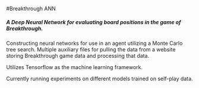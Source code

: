 #Breakthrough ANN
##### A Deep Neural Network for evaluating board positions in the game of Breakthrough. 
Constructing neural networks for use in an agent utilizing a Monte Carlo tree search. 
Multiple auxiliary files for pulling the data from a website storing Breakthrough game data and processing that data. <p><p> Utilizes Tensorflow as the machine learning framework.
<p><p>Currently running experiments on different models trained on self-play data.
<p><p>

